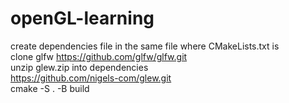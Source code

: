 # openGL-learning
create dependencies file in the same file where CMakeLists.txt is  
clone glfw 
https://github.com/glfw/glfw.git  
unzip glew.zip into dependencies  
https://github.com/nigels-com/glew.git   
cmake -S . -B build  
